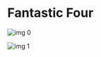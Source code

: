 # Fantastic Four

![img 0](https://fanart.tv/fanart/movies/166424/moviethumb/the-fantastic-four-55428beb2b180.jpg)

![img 1](https://i.imgur.com/oc9khmJ.png)

